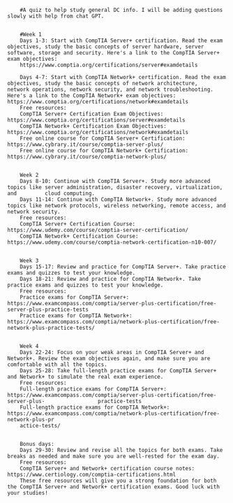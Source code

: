         #A quiz to help study general DC info. I will be adding questions slowly with help from chat GPT. 


        #Week 1
        Days 1-3: Start with CompTIA Server+ certification. Read the exam objectives, study the basic concepts of server hardware, server               software, storage and security. Here's a link to the CompTIA Server+ exam objectives: 
        https://www.comptia.org/certifications/server#examdetails

        Days 4-7: Start with CompTIA Network+ certification. Read the exam objectives, study the basic concepts of network architecture,               network operations, network security, and network troubleshooting. Here's a link to the CompTIA Network+ exam objectives:                       https://www.comptia.org/certifications/network#examdetails
        Free resources:
        CompTIA Server+ Certification Exam Objectives: https://www.comptia.org/certifications/server#examdetails
        CompTIA Network+ Certification Exam Objectives: https://www.comptia.org/certifications/network#examdetails
        Free online course for CompTIA Server+ Certification: https://www.cybrary.it/course/comptia-server-plus/
        Free online course for CompTIA Network+ Certification: https://www.cybrary.it/course/comptia-network-plus/
        
        
        Week 2
        Days 8-10: Continue with CompTIA Server+. Study more advanced topics like server administration, disaster recovery, virtualization, and         cloud computing.
        Days 11-14: Continue with CompTIA Network+. Study more advanced topics like network protocols, wireless networking, remote access, and         network security.
        Free resources:
        CompTIA Server+ Certification Course: https://www.udemy.com/course/comptia-server-certification/
        CompTIA Network+ Certification Course: https://www.udemy.com/course/comptia-network-certification-n10-007/
        
        
        Week 3
        Days 15-17: Review and practice for CompTIA Server+. Take practice exams and quizzes to test your knowledge.
        Days 18-21: Review and practice for CompTIA Network+. Take practice exams and quizzes to test your knowledge.
        Free resources:
        Practice exams for CompTIA Server+: https://www.examcompass.com/comptia/server-plus-certification/free-server-plus-practice-tests
        Practice exams for CompTIA Network+: https://www.examcompass.com/comptia/network-plus-certification/free-network-plus-practice-tests/
        
        
        Week 4
        Days 22-24: Focus on your weak areas in CompTIA Server+ and Network+. Review the exam objectives again, and make sure you are                   comfortable with all the topics.
        Days 25-28: Take full-length practice exams for CompTIA Server+ and Network+ to simulate the real exam experience.
        Free resources:
        Full-length practice exams for CompTIA Server+: https://www.examcompass.com/comptia/server-plus-certification/free-server-plus-                 practice-tests
        Full-length practice exams for CompTIA Network+: https://www.examcompass.com/comptia/network-plus-certification/free-network-plus-pr 
        actice-tests/
        
        
        Bonus days:
        Days 29-30: Review and revise all the topics for both exams. Take breaks as needed and make sure you are well-rested for the exam day.
        Free resources:
        CompTIA Server+ and Network+ certification course notes: https://www.certiology.com/comptia-certifications.html
        These free resources will give you a strong foundation for both the CompTIA Server+ and Network+ certification exams. Good luck with            your studies!
